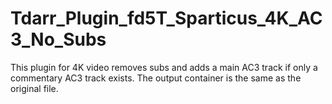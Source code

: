 # Tdarr_Plugin_fd5T_Sparticus_4K_AC3_No_Subs

This plugin for 4K video removes subs and adds a main AC3 track if only a commentary AC3 track exists. The output container is the same as the original file.
